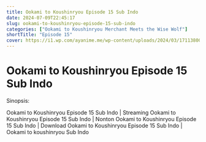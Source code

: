 ```yaml
---
title: Ookami to Koushinryou Episode 15 Sub Indo
date: 2024-07-09T22:45:17
slug: ookami-to-koushinryou-episode-15-sub-indo
categories: ["Ookami to Koushinryou Merchant Meets the Wise Wolf"]
shortTitle: "Episode 15"
cover: https://i1.wp.com/ayanime.me/wp-content/uploads/2024/03/1711380078-7159-142218.jpg
---
```


# Ookami to Koushinryou Episode 15 Sub Indo

<iframe-loader iframe-src1="" iframe-src2=""></iframe-loader>

Sinopsis:
<p>Ookami to Koushinryou Episode 15 Sub Indo | Streaming Ookami to Koushinryou Episode 15 Sub Indo | Nonton Ookami to Koushinryou Episode 15 Sub Indo | Download Ookami to Koushinryou Episode 15 Sub Indo | Ookami to koushinryou Sub Indo </p>


